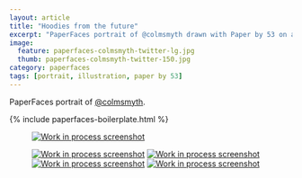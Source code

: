 ```yaml
---
layout: article
title: "Hoodies from the future"
excerpt: "PaperFaces portrait of @colmsmyth drawn with Paper by 53 on an iPad."
image: 
  feature: paperfaces-colmsmyth-twitter-lg.jpg
  thumb: paperfaces-colmsmyth-twitter-150.jpg
category: paperfaces
tags: [portrait, illustration, paper by 53]
---
```


PaperFaces portrait of [@colmsmyth](http://twitter.com/colmsmyth).

{% include paperfaces-boilerplate.html %}

<figure>
	<a href="{{ site.url }}/images/paperfaces-colmsmyth-process-1-lg.jpg"><img src="{{ site.url }}/images/paperfaces-colmsmyth-process-1-600.jpg" alt="Work in process screenshot"></a>
</figure>

<figure class="half">
	<a href="{{ site.url }}/images/paperfaces-colmsmyth-process-2-lg.jpg"><img src="{{ site.url }}/images/paperfaces-colmsmyth-process-2-600.jpg" alt="Work in process screenshot"></a>
	<a href="{{ site.url }}/images/paperfaces-colmsmyth-process-3-lg.jpg"><img src="{{ site.url }}/images/paperfaces-colmsmyth-process-3-600.jpg" alt="Work in process screenshot"></a>
	<a href="{{ site.url }}/images/paperfaces-colmsmyth-process-4-lg.jpg"><img src="{{ site.url }}/images/paperfaces-colmsmyth-process-4-600.jpg" alt="Work in process screenshot"></a>
	<a href="{{ site.url }}/images/paperfaces-colmsmyth-process-5-lg.jpg"><img src="{{ site.url }}/images/paperfaces-colmsmyth-process-5-600.jpg" alt="Work in process screenshot"></a>
</figure>